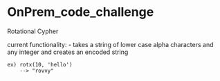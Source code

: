 OnPrem_code_challenge
=====================

Rotational Cypher

  current functionality:
    - takes a string of lower case alpha characters and any integer and creates an encoded string
    
    ex) rotx(10, 'hello')
        --> "rovvy"
        
  
